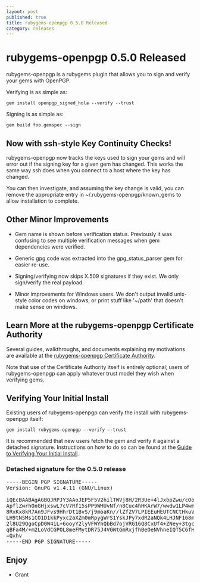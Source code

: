 ```yaml
---
layout: post
published: true
title: rubygems-openpgp 0.5.0 Released
category: releases
---
```


rubygems-openpgp 0.5.0 Released
===============================

rubygems-openpgp is a rubygems plugin that allows you to sign and
verify your gems with OpenPGP.

Verifying is as simple as:

    gem install openpgp_signed_hola --verify --trust

Signing is as simple as:

    gem build foo.gemspec --sign

Now with ssh-style Key Continuity Checks!
-----------------------------------------

rubygems-openpgp now tracks the keys used to sign your gems and will
error out if the signing key for a given gem has changed.  This works
the same way ssh does when you connect to a host where the key has
changed.

You can then investigate, and assuming the key change is valid, you
can remove the appropriate entry in ~/.rubygems-openpgp/known_gems to
allow installation to complete.

Other Minor Improvements
------------------------

* Gem name is shown before verification status.  Previously it was
  confusing to see multiple verification messages when gem
  dependencies were verified.

* Generic gpg code was extracted into the gpg_status_parser gem for
  easier re-use.

* Signing/verifying now skips X.509 signatures if they exist.  We only
  sign/verify the real payload.

* Minor improvements for Windows users.  We don't output invalid
  unix-style color codes on windows, or print stuff like '~/path' that
  doesn't make sense on windows.

Learn More at the rubygems-openpgp Certificate Authority
--------------------------------------------------------

Several guides, walkthroughs, and documents explaining my motivations
are available at the [rubygems-openpgp Certificate
Authority](http://www.rubygems-openpgp-ca.org).

Note that use of the Certificate Authority itself is entirely
optional; users of rubygems-openpgp can apply whatever trust model
they wish when verifying gems.

Verifying Your Initial Install
------------------------------

Existing users of rubygems-openpgp can verify the install with
rubygems-openpgp itself:

    gem install rubygems-openpgp --verify --trust

It is recommended that new users fetch the gem and verify it against a
detached signature.  Instructions on how to do so can be found at the
[Guide to Verifying Your Initial Install](http://bit.ly/13NxsNI).

### Detached signature for the 0.5.0 release

<pre>
-----BEGIN PGP SIGNATURE-----
Version: GnuPG v1.4.11 (GNU/Linux)

iQEcBAABAgAGBQJRPJY3AAoJEP5F5V2hilTWVj8H/2R3Ue+4lJxbpZwu/cOodlWb
ApflZwrhOnGHjxswL7cV7Rf15sPP9WHUvNf/n8Cuc4hHKArW7/wwdw1LP4wmrRz4
8RxKx8kR7An9JFvs9HhrDt1BvS/j9moaKn//lZfZV7LPIEEuHEUTCNCtHkuV/oBG
LH9tNSMs1CO1D1kkPyxc2aXZm0mRpygWrS1YskJPy7xdR2aNQk4LHJNF168m+XJH
2l8U29QgoCpD0W4iL+6ooyY2lyVFWYhQbBd7ojVRG16Q8CxUf4+ZNey+3tgchVEP
qBFa4M/+m2LoVdCGPOL8meFMytDR75J4VGWtGmRxjfhBeOeNVhneIQT5C6fHCfw=
=Qxhv
-----END PGP SIGNATURE-----
</pre>

Enjoy
-----

- Grant